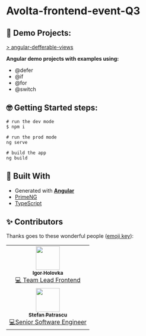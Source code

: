 # Avolta-frontend-event-Q3

## 🚀 Demo Projects:
[> angular-defferable-views](https://github.com/Dufry/Avolta-frontend-event-Q3/tree/master/angular-defferable-views)

**Angular demo projects with examples using:**
- @defer 
- @if
- @for
- @switch


## 🤓  Getting Started steps:
```
# run the dev mode
$ npm i

# run the prod mode
ng serve

# build the app
ng build
```

## 🧰 Built With

- Generated with [**Angular** ](https://github.com/angular/angular)
- [PrimeNG](https://github.com/primefaces/primeng)
- [TypeScript](https://github.com/Microsoft/TypeScript)

## ✨ Contributors

Thanks goes to these wonderful people ([emoji key](https://allcontributors.org/docs/en/emoji-key)):

<!-- ALL-CONTRIBUTORS-LIST:START - Do not remove or modify this section -->
<!-- prettier-ignore-start -->
<!-- markdownlint-disable -->
<table>
  <tr>
    <td align="center"><a href="https://github.com/igor-h"><img src="https://avatars.githubusercontent.com/u/39650812?v=4" width="64px;" alt=""/><br /><sub><b>Igor Holovka</b></sub></a><br /><a href="https://github.com/igor-h" title="Code">💻 Team Lead Frontend</a></td>
  </tr>
    <tr>
    <td align="center"><a href="https://github.com/stefanpatrascu-mindit"><img src="https://avatars.githubusercontent.com/u/66496827?v=4" width="64px;" alt=""/><br /><sub><b>Stefan Patrascu</b></sub></a><br /><a href="https://github.com/stefanpatrascu-mindit" title="Code">💻Senior Software Engineer</a></td>
  </tr>
</table>

<!-- markdownlint-restore -->
<!-- prettier-ignore-end -->

<!-- ALL-CONTRIBUTORS-LIST:END -->
